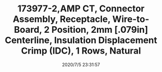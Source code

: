 ﻿---
layout: post 
title: 173977-2,AMP CT, Connector Assembly, Receptacle, Wire-to-Board, 2 Position, 2mm [.079in] Centerline, Insulation Displacement Crimp (IDC), 1 Rows, Natural
tags: MTA100
categories: housing-terminal
overview: AMP CT, Connector Assembly, Receptacle, Wire-to-Board, 2 Position, 2mm [.079in] Centerline, Insulation Displacement Crimp (IDC), 1 Rows, Natural
series: MT
part_number: 173977-2
thumb_img: static/202007/443-thumb-20200706073347.jpg
small_img: static/202007/443-20200706073347.jpg
date: 2020/7/5 23:31:57
---



